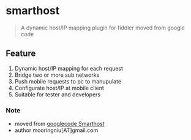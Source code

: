 smarthost
=========

> A dynamic host/IP mapping plugin for fiddler moved from google code 

## Feature ##
1. Dynamic host/IP mapping for each request
2. Bridge two or more sub networks 
3. Push mobile requests to pc to manupulate
4. Configurate host/IP at mobile client
5. Suitable for tester and developers


### Note ###
* moved from [googlecode Smarthost](http://code.google.com/p/smarthost)
* author mooringniu[AT]gmail.com